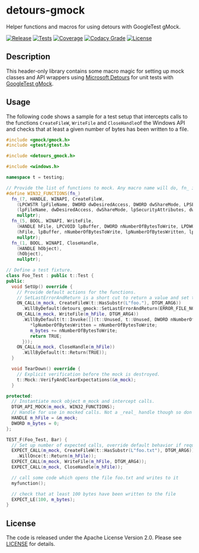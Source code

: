 # detours-gmock
Helper functions and macros for using detours with GoogleTest gMock.

[![Release](https://img.shields.io/github/v/release/mbeckh/detours-gmock?display_name=tag&sort=semver&label=Release&style=flat-square)](https://github.com/mbeckh/detours-gmock/releases/)
[![Tests](https://img.shields.io/github/workflow/status/mbeckh/detours-gmock/Build/master?label=Tests&logo=GitHub&style=flat-square)](https://github.com/mbeckh/detours-gmock/actions)
[![Coverage](https://img.shields.io/codecov/c/gh/mbeckh/detours-gmock/master?label=Coverage&logo=codecov&style=flat-square)](https://codecov.io/gh/mbeckh/detours-gmock)
[![Codacy Grade](https://img.shields.io/codacy/grade/3558456c948c48a7990e169210b51f0f?label=Code%20Quality&logo=codacy&style=flat-square)](https://www.codacy.com/manual/mbeckh/detours-gmock?utm_source=github.com&amp;utm_medium=referral&amp;utm_content=mbeckh/detours-gmock&amp;utm_campaign=Badge_Grade)
[![License](https://img.shields.io/github/license/mbeckh/detours-gmock?label=License&style=flat-square)](https://github.com/mbeckh/detours-gmock/blob/master/LICENSE)

## Description
This header-only library contains some macro magic for setting up mock classes and API wrappers using
[Microsoft Detours](https://github.com/microsoft/Detours) for unit tests with [GoogleTest gMock](https://github.com/google/googletest).

## Usage
The following code shows a sample for a test setup that intercepts calls to the functions `CreateFileW`, `WriteFile`
and `CloseHandle`of the Windows API and checks that at least a given number of bytes has been written to a file.

```cpp
#include <gmock/gmock.h>
#include <gtest/gtest.h>

#include <detours_gmock.h>

#include <windows.h>

namespace t = testing;

// Provide the list of functions to mock. Any macro name will do, fn_ is used as a functor.
#define WIN32_FUNCTIONS(fn_)                                                                                                                                                                   \
  fn_(7, HANDLE, WINAPI, CreateFileW,                                                                                                                                                          \
    (LPCWSTR lpFileName, DWORD dwDesiredAccess, DWORD dwShareMode, LPSECURITY_ATTRIBUTES lpSecurityAttributes, DWORD dwCreationDisposition, DWORD dwFlagsAndAttributes, HANDLE hTemplateFile), \
    (lpFileName, dwDesiredAccess, dwShareMode, lpSecurityAttributes, dwCreationDisposition, dwFlagsAndAttributes, hTemplateFile),                                                              \
    nullptr);                                                                                                                                                                                  \
  fn_(5, BOOL, WINAPI, WriteFile,                                                                                                                                                              \
    (HANDLE hFile, LPCVOID lpBuffer, DWORD nNumberOfBytesToWrite, LPDWORD lpNumberOfBytesWritten, LPOVERLAPPED lpOverlapped),                                                                  \
    (hFile, lpBuffer, nNumberOfBytesToWrite, lpNumberOfBytesWritten, lpOverlapped),                                                                                                            \
    nullptr);                                                                                                                                                                                  \
  fn_(1, BOOL, WINAPI, CloseHandle,                                                                                                                                                            \
    (HANDLE hObject),                                                                                                                                                                          \
    (hObject),                                                                                                                                                                                 \
    nullptr);

// Define a test fixture.
class Foo_Test : public t::Test {
public:
  void SetUp() override {
    // Provide default actions for the functions.
    // SetLastErrorAndReturn is a short cut to return a value and set the Windows API error code.
    ON_CALL(m_mock, CreateFileW(t::HasSubstr(L"foo."), DTGM_ARG6))
      .WillByDefault(detours_gmock::SetLastErrorAndReturn(ERROR_FILE_NOT_FOUND, INVALID_HANDLE_VALUE));
    ON_CALL(m_mock, WriteFile(m_hFile, DTGM_ARG4))
      .WillByDefault(t::Invoke([](t::Unused, t::Unused, DWORD nNumberOfBytesToWrite, LPDWORD lpNumberOfBytesWritten, t::Unused) {
         *lpNumberOfBytesWritten = nNumberOfBytesToWrite;
         m_bytes += nNumberOfBytesToWrite;
         return TRUE;
      }));
    ON_CALL(m_mock, CloseHandle(m_hFile))
      .WillByDefault(t::Return(TRUE));
  }

  void TearDown() override {
    // Explicit verification before the mock is destroyed.
    t::Mock::VerifyAndClearExpectations(&m_mock);
  }

protected:
  // Instantiate mock object m_mock and intercept calls.
  DTGM_API_MOCK(m_mock, WIN32_FUNCTIONS);
  // Handle for use in mocked calls. Not a _real_ handle though so don't use in any actual API calls.
  HANDLE m_hFile = &m_mock;
  DWORD m_bytes = 0;
};

TEST_F(Foo_Test, Bar) {
  // Set up number of expected calls, override default behavior if required.
  EXPECT_CALL(m_mock, CreateFileW(t::HasSubstr(L"foo.txt"), DTGM_ARG6))
    .WillOnce(t::Return(m_hFile));
  EXPECT_CALL(m_mock, WriteFile(m_hFile, DTGM_ARG4));
  EXPECT_CALL(m_mock, CloseHandle(m_hFile));

  // call some code which opens the file foo.txt and writes to it
  myfunction();

  // check that at least 100 bytes have been written to the file
  EXPECT_LE(100, m_bytes);
}
```

## License
The code is released under the Apache License Version 2.0. Please see [LICENSE](LICENSE) for details.
